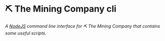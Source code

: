 # ⛏ The Mining Company cli

*A [NodeJS](https://nodejs.org) command line interface for ⛏ The Mining Company that contains some useful scripts.*

